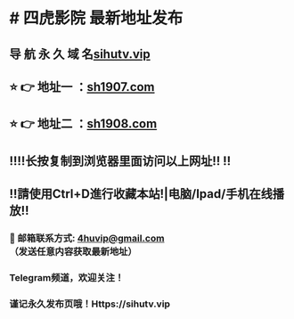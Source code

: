 # # 四虎影院 最新地址发布 
## 导 航 永 久 域 名[sihutv.vip](https://sihutv.vip:8888/?channel=boke5)
## ⭐️ 👉 地址一 ：[sh1907.com](https://sh1907.com:8888/?channel=boke5)
## ⭐️ 👉 地址二 ：[sh1908.com](https://sh1908.com:8888/?channel=boke5)
## ‼️‼️长按复制到浏览器里面访问以上网址‼️  ‼️
## ‼️請使用Ctrl+D進行收藏本站!|电脑/Ipad/手机在线播放‼️
### 📧 邮箱联系方式: 4huvip@gmail.com （发送任意内容获取最新地址）
### Telegram频道，欢迎关注！
### 谨记永久发布页哦！Https://sihutv.vip
